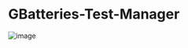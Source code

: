 # GBatteries-Test-Manager

![image](https://user-images.githubusercontent.com/46061797/53947862-9aebe880-4094-11e9-9c9a-88775cf172c5.png)


